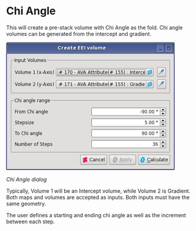 # Chi Angle

This will create a pre-stack volume with Chi Angle as the fold. Chi angle volumes can be generated from the intercept and gradient.

![](../../.gitbook/assets/097_interpretation.png)

_Chi Angle dialog_

Typically, Volume 1 will be an Intercept volume, while Volume 2 is Gradient. Both maps and volumes are accepted as inputs. Both inputs must have the same geometry.

The user defines a starting and ending chi angle as well as the increment between each step.

